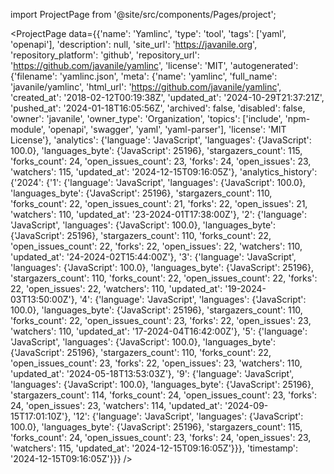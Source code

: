 
import ProjectPage from '@site/src/components/Pages/project';

<ProjectPage
    data={{'name': 'Yamlinc', 'type': 'tool', 'tags': ['yaml', 'openapi'], 'description': null, 'site_url': 'https://javanile.org', 'repository_platform': 'github', 'repository_url': 'https://github.com/javanile/yamlinc', 'license': 'MIT', 'autogenerated': {'filename': 'yamlinc.json', 'meta': {'name': 'yamlinc', 'full_name': 'javanile/yamlinc', 'html_url': 'https://github.com/javanile/yamlinc', 'created_at': '2018-02-12T00:19:38Z', 'updated_at': '2024-10-29T21:37:21Z', 'pushed_at': '2024-01-18T16:05:56Z', 'archived': false, 'disabled': false, 'owner': 'javanile', 'owner_type': 'Organization', 'topics': ['include', 'npm-module', 'openapi', 'swagger', 'yaml', 'yaml-parser'], 'license': 'MIT License'}, 'analytics': {'language': 'JavaScript', 'languages': {'JavaScript': 100.0}, 'languages_byte': {'JavaScript': 25196}, 'stargazers_count': 115, 'forks_count': 24, 'open_issues_count': 23, 'forks': 24, 'open_issues': 23, 'watchers': 115, 'updated_at': '2024-12-15T09:16:05Z'}, 'analytics_history': {'2024': {'1': {'language': 'JavaScript', 'languages': {'JavaScript': 100.0}, 'languages_byte': {'JavaScript': 25196}, 'stargazers_count': 110, 'forks_count': 22, 'open_issues_count': 21, 'forks': 22, 'open_issues': 21, 'watchers': 110, 'updated_at': '23-2024-01T17:38:00Z'}, '2': {'language': 'JavaScript', 'languages': {'JavaScript': 100.0}, 'languages_byte': {'JavaScript': 25196}, 'stargazers_count': 110, 'forks_count': 22, 'open_issues_count': 22, 'forks': 22, 'open_issues': 22, 'watchers': 110, 'updated_at': '24-2024-02T15:44:00Z'}, '3': {'language': 'JavaScript', 'languages': {'JavaScript': 100.0}, 'languages_byte': {'JavaScript': 25196}, 'stargazers_count': 110, 'forks_count': 22, 'open_issues_count': 22, 'forks': 22, 'open_issues': 22, 'watchers': 110, 'updated_at': '19-2024-03T13:50:00Z'}, '4': {'language': 'JavaScript', 'languages': {'JavaScript': 100.0}, 'languages_byte': {'JavaScript': 25196}, 'stargazers_count': 110, 'forks_count': 22, 'open_issues_count': 23, 'forks': 22, 'open_issues': 23, 'watchers': 110, 'updated_at': '17-2024-04T16:42:00Z'}, '5': {'language': 'JavaScript', 'languages': {'JavaScript': 100.0}, 'languages_byte': {'JavaScript': 25196}, 'stargazers_count': 110, 'forks_count': 22, 'open_issues_count': 23, 'forks': 22, 'open_issues': 23, 'watchers': 110, 'updated_at': '2024-05-18T13:53:03Z'}, '9': {'language': 'JavaScript', 'languages': {'JavaScript': 100.0}, 'languages_byte': {'JavaScript': 25196}, 'stargazers_count': 114, 'forks_count': 24, 'open_issues_count': 23, 'forks': 24, 'open_issues': 23, 'watchers': 114, 'updated_at': '2024-09-15T17:01:10Z'}, '12': {'language': 'JavaScript', 'languages': {'JavaScript': 100.0}, 'languages_byte': {'JavaScript': 25196}, 'stargazers_count': 115, 'forks_count': 24, 'open_issues_count': 23, 'forks': 24, 'open_issues': 23, 'watchers': 115, 'updated_at': '2024-12-15T09:16:05Z'}}}, 'timestamp': '2024-12-15T09:16:05Z'}}}
/>
